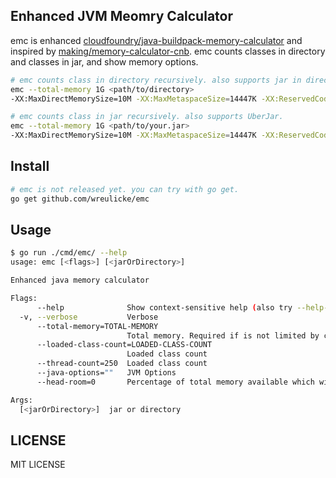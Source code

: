 ## Enhanced JVM Meomry Calculator

emc is enhanced [cloudfoundry/java-buildpack-memory-calculator](https://github.com/cloudfoundry/java-buildpack-memory-calculator) and inspired by [making/memory-calculator-cnb](https://github.com/making/memory-calculator-cnb).
emc counts classes in directory and classes in jar, and show memory options.



```bash
# emc counts class in directory recursively. also supports jar in directory.
emc --total-memory 1G <path/to/directory>
-XX:MaxDirectMemorySize=10M -XX:MaxMetaspaceSize=14447K -XX:ReservedCodeCacheSize=240M -Xmx266128K

# emc counts class in jar recursively. also supports UberJar.
emc --total-memory 1G <path/to/your.jar>
-XX:MaxDirectMemorySize=10M -XX:MaxMetaspaceSize=14447K -XX:ReservedCodeCacheSize=240M -Xmx266128K
```

## Install

```bash
# emc is not released yet. you can try with go get.
go get github.com/wreulicke/emc
```

## Usage

```bash
$ go run ./cmd/emc/ --help
usage: emc [<flags>] [<jarOrDirectory>]

Enhanced java memory calculator

Flags:
      --help              Show context-sensitive help (also try --help-long and --help-man).
  -v, --verbose           Verbose
      --total-memory=TOTAL-MEMORY  
                          Total memory. Required if is not limited by cgroup
      --loaded-class-count=LOADED-CLASS-COUNT  
                          Loaded class count
      --thread-count=250  Loaded class count
      --java-options=""   JVM Options
      --head-room=0       Percentage of total memory available which will be left unallocated to cover JVM overhead

Args:
  [<jarOrDirectory>]  jar or directory
```

## LICENSE

MIT LICENSE
